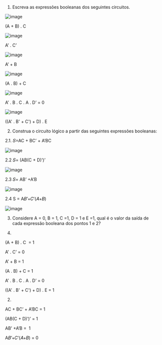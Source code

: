 1. Escreva as expressões booleanas dos seguintes circuitos.

![image](https://github.com/user-attachments/assets/adadeb69-740c-4402-8943-03cae10bb2f2)

(A + B) . C

![image](https://github.com/user-attachments/assets/f223eb80-6d49-47fe-a2d4-d104e122fc42)

A’ . C’

![image](https://github.com/user-attachments/assets/4ceb8fd1-e19c-4ae7-a649-74c63bee4763)

A’ + B

![image](https://github.com/user-attachments/assets/04955638-2c4a-4fc5-a500-aeed79ed5415)


(A . B) + C

![image](https://github.com/user-attachments/assets/6a3e5e08-7bca-4014-95e6-2e2925ccd1cd)


A’ . B . C . A . D’ = 0

![image](https://github.com/user-attachments/assets/18f7f2f2-0297-4a89-9f7f-a31a633051c0)


((A' . B' + C') + D) . E

2. Construa o circuito lógico a partir das seguintes expressões booleanas:

2.1. 𝑆=AC + BC’ + A’BC

![image](https://github.com/user-attachments/assets/16894e07-443e-437c-bd94-d5e877f08b98)


2.2 𝑆= (AB(C + D)’)’

![image](https://github.com/user-attachments/assets/60443071-23b2-45c4-b512-5ba947d0e1bc)


2.3 𝑆= AB’ +A’B

![image](https://github.com/user-attachments/assets/741d3eea-a5dd-40d7-a1f9-277d21de1d08)


2.4 S = A𝐵’+𝐶’(𝐴+𝐵)

![image](https://github.com/user-attachments/assets/43e0bf2d-bfc5-4183-a05d-b8c0575f1265)


3. Considere A = 0, B = 1, C =1, D = 1 e E =1, qual é o valor da saída de cada expressão booleana dos pontos 1 e 2?

1.

(A + B) . C  = 1

A’ . C’ = 0

A’ + B = 1

(A . B) + C = 1

A’ . B . C . A . D’ = 0

((A' . B' + C') + D) . E = 1

2.

AC + BC’ + A’BC = 1

(AB(C + D)’)’ = 1

AB’ +A’B =  1

A𝐵’+𝐶’(𝐴+𝐵) = 0
